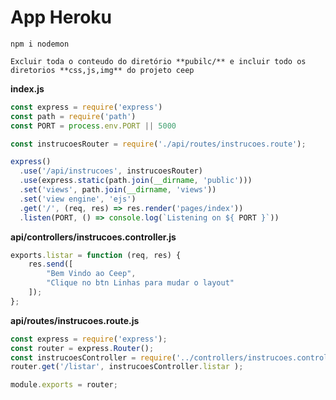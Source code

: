 # App Heroku

```
npm i nodemon
```

```
Excluir toda o conteudo do diretório **pubilc/** e incluir todo os diretorios **css,js,img** do projeto ceep
```


**index.js**

```javascript
const express = require('express')
const path = require('path')
const PORT = process.env.PORT || 5000

const instrucoesRouter = require('./api/routes/instrucoes.route');

express()
  .use('/api/instrucoes', instrucoesRouter)
  .use(express.static(path.join(__dirname, 'public')))
  .set('views', path.join(__dirname, 'views'))
  .set('view engine', 'ejs')
  .get('/', (req, res) => res.render('pages/index'))
  .listen(PORT, () => console.log(`Listening on ${ PORT }`))
```


**api/controllers/instrucoes.controller.js**

```javascript
exports.listar = function (req, res) {
    res.send([
        "Bem Vindo ao Ceep",
        "Clique no btn Linhas para mudar o layout"
    ]);
};
```

**api/routes/instrucoes.route.js**

```javascript
const express = require('express');
const router = express.Router();
const instrucoesController = require('../controllers/instrucoes.controller');
router.get('/listar', instrucoesController.listar );

module.exports = router;
```
